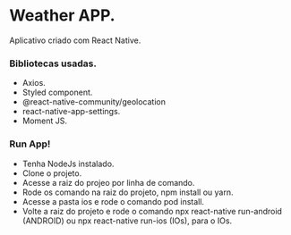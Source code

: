 # Weather APP.

Aplicativo criado com React Native.
 ### Bibliotecas usadas.
  - Axios.
  - Styled component.
  - @react-native-community/geolocation
  - react-native-app-settings.
  - Moment JS.

### Run App!

  - Tenha NodeJs instalado.
  - Clone o projeto. 
  - Acesse a raiz do projeo por linha de comando.
  - Rode os comando na raiz do projeto, npm install ou yarn.
  - Acesse a pasta ios e rode o comando pod install.
  - Volte a raiz do projeto e rode o comando npx react-native run-android (ANDROID) ou npx react-native run-ios (IOs), para o IOs.
